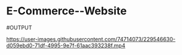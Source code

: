 # E-Commerce--Website

#OUTPUT


https://user-images.githubusercontent.com/74714073/229546630-d059ebd0-71df-4995-9e7f-61aac393238f.mp4

